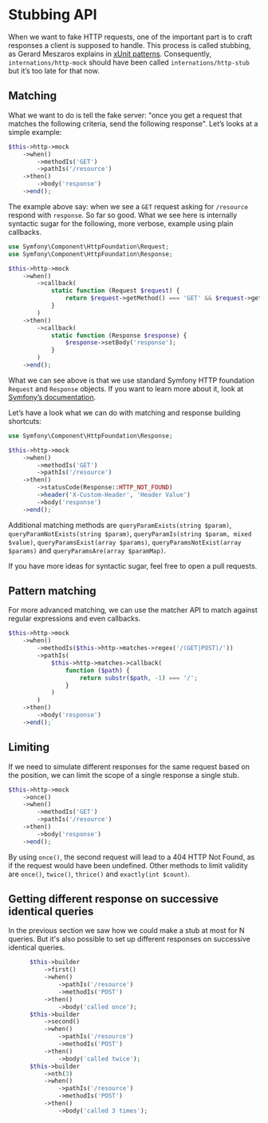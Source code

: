 # Stubbing API

When we want to fake HTTP requests, one of the important part is to craft responses a client is supposed to handle. This
process is called stubbing, as Gerard Meszaros explains in
[xUnit patterns](http://xunitpatterns.com/Mocks,%20Fakes,%20Stubs%20and%20Dummies.html). Consequently,
`internations/http-mock` should have been called `internations/http-stub` but it’s too late for that now.

## Matching

What we want to do is tell the fake server: "once you get a request that matches the following criteria, send the
following response". Let’s looks at a simple example:

```php
$this->http->mock
    ->when()
        ->methodIs('GET')
        ->pathIs('/resource')
    ->then()
        ->body('response')
    ->end();
```

The example above say: when we see a `GET` request asking for `/resource` respond with `response`. So far so good.
What we see here is internally syntactic sugar for the following, more verbose, example using plain callbacks.

```php
use Symfony\Component\HttpFoundation\Request;
use Symfony\Component\HttpFoundation\Response;

$this->http->mock
    ->when()
        ->callback(
            static function (Request $request) {
                return $request->getMethod() === 'GET' && $request->getPathInfo() === '/resource';
            }
        )
    ->then()
        ->callback(
            static function (Response $response) {
                $response->setBody('response');
            }
        )
    ->end();
```

What we can see above is that we use standard Symfony HTTP foundation `Request` and `Response` objects. If you want to
learn more about it, look at
[Symfony’s documentation](https://symfony.com/doc/current/components/http_foundation/introduction.html).

Let’s have a look what we can do with matching and response building shortcuts:

```php
use Symfony\Component\HttpFoundation\Response;

$this->http->mock
    ->when()
        ->methodIs('GET')
        ->pathIs('/resource')
    ->then()
        ->statusCode(Response::HTTP_NOT_FOUND)
        ->header('X-Custom-Header', 'Header Value')
        ->body('response')
    ->end();`
```

Additional matching methods are `queryParamExists(string $param)`, `queryParamNotExists(string $param)`,
`queryParamIs(string $param, mixed $value)`, `queryParamsExist(array $params)`, `queryParamsNotExist(array $params)`
 and `queryParamsAre(array $paramMap)`.

If you have more ideas for syntactic sugar, feel free to open a pull requests.

## Pattern matching

For more advanced matching, we can use the matcher API to match against regular expressions and even callbacks.

```php
$this->http->mock
    ->when()
        ->methodIs($this->http->matches->regex('/(GET|POST)/'))
        ->pathIs(
            $this->http->matches->callback(
                function ($path) {
                    return substr($path, -1) === '/';
                }
            )
        )
    ->then()
        ->body('response')
    ->end();`
```

## Limiting

If we need to simulate different responses for the same request based on the position, we can limit the scope of a single response
a single stub.

```php
$this->http->mock
    ->once()
    ->when()
        ->methodIs('GET')
        ->pathIs('/resource')
    ->then()
        ->body('response')
    ->end();
```

By using `once()`, the second request will lead to a 404 HTTP Not Found, as if the request would have been undefined.
Other methods to limit validity are `once()`, `twice()`, `thrice()` and `exactly(int $count)`.

## Getting different response on successive identical queries

In the previous section we saw how we could make a stub at most for N queries. But it's also possible to set up different responses on
successive identical queries.

```php
      $this->builder
          ->first()
          ->when()
              ->pathIs('/resource')
              ->methodIs('POST')
          ->then()
              ->body('called once');
      $this->builder
          ->second()
          ->when()
              ->pathIs('/resource')
              ->methodIs('POST')
          ->then()
              ->body('called twice');
      $this->builder
          ->nth(3)
          ->when()
              ->pathIs('/resource')
              ->methodIs('POST')
          ->then()
              ->body('called 3 times');
```
